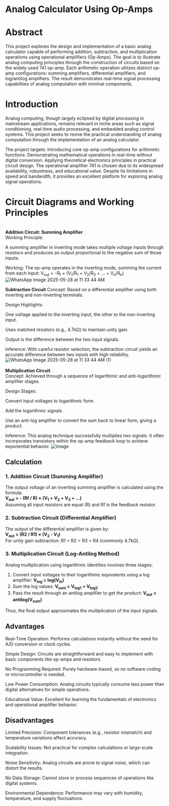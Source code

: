# Analog Calculator Using Op-Amps

# Abstract
This project explores the design and implementation of a basic analog calculator capable of performing addition, subtraction, and multiplication operations using operational amplifiers (Op-Amps). The goal is to illustrate analog computing principles through the construction of circuits based on the widely used 741 op-amp. Each arithmetic operation utilizes distinct op-amp configurations: summing amplifiers, differential amplifiers, and log/antilog amplifiers. The result demonstrates real-time signal processing capabilities of analog computation with minimal components.
# Introduction
Analog computing, though largely eclipsed by digital processing in mainstream applications, remains relevant in niche areas such as signal conditioning, real-time audio processing, and embedded analog control systems. This project seeks to revive the practical understanding of analog computation through the implementation of an analog calculator.

The project targets:
Introducing core op-amp configurations for arithmetic functions.
Demonstrating mathematical operations in real-time without digital conversion.
Applying theoretical electronics principles in practical circuit design.
The operational amplifier 741 is chosen due to its widespread availability, robustness, and educational value. Despite its limitations in speed and bandwidth, it provides an excellent platform for exploring analog signal operations.

# Circuit Diagrams and Working Principles
<br>**Addition Circuit: Summing Amplifier**</br>
Working Principle:

A summing amplifier in inverting mode takes multiple voltage inputs through resistors and produces an output proportional to the negative sum of those inputs.

Working:
The op-amp operates in the inverting mode, summing the current from each input:
V<sub>out</sub> = -R<sub>f</sub> &times; (V<sub>1</sub>/R<sub>1</sub> + V<sub>2</sub>/R<sub>2</sub> + ... + V<sub>n</sub>/R<sub>n</sub>)
<br>![WhatsApp Image 2025-05-28 at 11 33 44 AM](https://github.com/user-attachments/assets/dbddf0d3-2107-4feb-8a9c-a9d81bc79eca)</br>

**Subtraction Circuit**
Concept:
Based on a differential amplifier using both inverting and non-inverting terminals.

Design Highlights:

One voltage applied to the inverting input, the other to the non-inverting input.

Uses matched resistors (e.g., 4.7kΩ) to maintain unity gain.

Output is the difference between the two input signals.

Inference:
With careful resistor selection, the subtraction circuit yields an accurate difference between two inputs with high reliability.
<br>![WhatsApp Image 2025-05-28 at 11 33 44 AM (1)](https://github.com/user-attachments/assets/450b9f45-f0ca-4943-9069-83164ae266f3)</br>
<br>**Multiplication Circuit**<br>
Concept:
Achieved through a sequence of logarithmic and anti-logarithmic amplifier stages.

Design Stages:

Convert input voltages to logarithmic form.

Add the logarithmic signals.

Use an anti-log amplifier to convert the sum back to linear form, giving a product.

Inference:
This analog technique successfully multiplies two signals. It often incorporates transistors within the op-amp feedback loop to achieve exponential behavior.
![image](https://github.com/user-attachments/assets/f1864453-04b6-4e17-bb5c-8ae729cbc8be)

## <h2>Calculation</h2>

<h3>1. Addition Circuit (Summing Amplifier)</h3>
<p>
The output voltage of an inverting summing amplifier is calculated using the formula:<br>
<b>V<sub>out</sub> = - (Rf / R) × (V<sub>1</sub> + V<sub>2</sub> + V<sub>3</sub> + ...)</b><br>
Assuming all input resistors are equal (R) and Rf is the feedback resistor.
</p>

<h3>2. Subtraction Circuit (Differential Amplifier)</h3>
<p>
The output of the differential amplifier is given by:<br>
<b>V<sub>out</sub> = (R2 / R1) × (V<sub>2</sub> - V<sub>1</sub>)</b><br>
For unity gain subtraction: R1 = R2 = R3 = R4 (commonly 4.7kΩ).
</p>

<h3>3. Multiplication Circuit (Log-Antilog Method)</h3>
<p>
Analog multiplication using logarithmic identities involves three stages:<br>
<ol>
  <li>Convert input voltages to their logarithmic equivalents using a log amplifier: <b>V<sub>log</sub> = log(V<sub>in</sub>)</b></li>
  <li>Sum the log values: <b>V<sub>sum</sub> = V<sub>log1</sub> + V<sub>log2</sub></b></li>
  <li>Pass the result through an antilog amplifier to get the product: <b>V<sub>out</sub> = antilog(V<sub>sum</sub>)</b></li>
</ol>
Thus, the final output approximates the multiplication of the input signals.
</p>

## Advantages
Real-Time Operation: Performs calculations instantly without the need for A/D conversion or clock cycles.

Simple Design: Circuits are straightforward and easy to implement with basic components like op-amps and resistors.

No Programming Required: Purely hardware-based, so no software coding or microcontroller is needed.

Low Power Consumption: Analog circuits typically consume less power than digital alternatives for simple operations.

Educational Value: Excellent for learning the fundamentals of electronics and operational amplifier behavior.
## Disadvantages
Limited Precision: Component tolerances (e.g., resistor mismatch) and temperature variations affect accuracy.

Scalability Issues: Not practical for complex calculations or large-scale integration.

Noise Sensitivity: Analog circuits are prone to signal noise, which can distort the results.

No Data Storage: Cannot store or process sequences of operations like digital systems.

Environmental Dependence: Performance may vary with humidity, temperature, and supply fluctuations.







